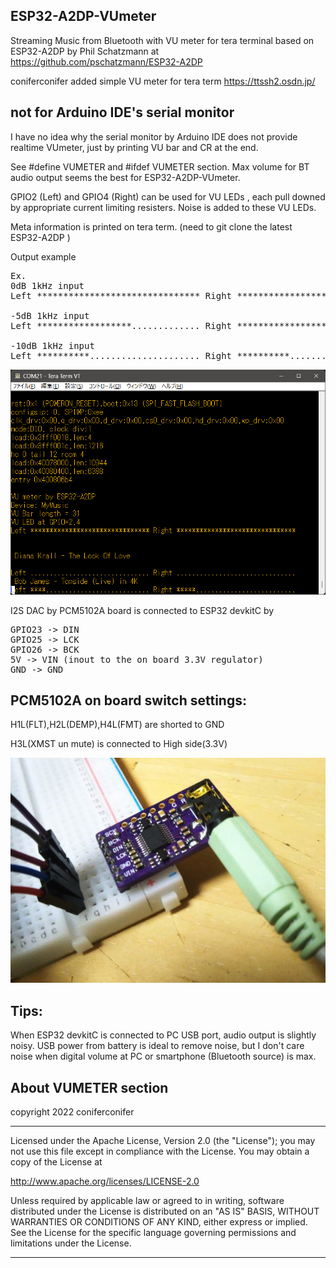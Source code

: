 ## ESP32-A2DP-VUmeter

 Streaming Music from Bluetooth with VU meter for tera terminal
  based on ESP32-A2DP by Phil Schatzmann
  at https://github.com/pschatzmann/ESP32-A2DP

coniferconifer added simple VU meter for tera term https://ttssh2.osdn.jp/

## not for Arduino IDE's serial monitor
I have no idea why the serial monitor by Arduino IDE does not provide realtime VUmeter, just 
by printing VU bar and CR at the end.
 
See #define VUMETER and #ifdef VUMETER section.
Max volume for BT audio output seems the best for ESP32-A2DP-VUmeter.

GPIO2 (Left) and GPIO4 (Right) can be used for VU LEDs , each pull downed by appropriate current limiting resisters.
Noise is added to these VU LEDs.

Meta information is printed on tera term. (need to git clone the latest ESP32-A2DP )

Output example 
<pre>
Ex. 
0dB 1kHz input
Left ******************************* Right *******************************

-5dB 1kHz input
Left ******************............. Right ******************.............

-10dB 1kHz input
Left **********..................... Right **********.....................
</pre>

![teraterm](./teraterm.png)

I2S DAC by PCM5102A board is connected to ESP32 devkitC by
<pre>
GPIO23 -> DIN
GPIO25 -> LCK
GPIO26 -> BCK
5V -> VIN (inout to the on board 3.3V regulator)
GND -> GND
</pre>
## PCM5102A on board switch settings:
H1L(FLT),H2L(DEMP),H4L(FMT) are shorted to GND

H3L(XMST un mute) is connected to High side(3.3V)

![PCM5102A](./GY-PCM5102A.jpg)

## Tips: 
When ESP32 devkitC is connected to PC USB port, audio output is slightly noisy.
USB power from battery is ideal to remove noise, but I don't care noise when 
digital volume at PC or smartphone (Bluetooth source) is max.

## About VUMETER section

copyright 2022 coniferconifer

---

Licensed under the Apache License, Version 2.0 (the "License");
you may not use this file except in compliance with the License.
You may obtain a copy of the License at

http://www.apache.org/licenses/LICENSE-2.0

Unless required by applicable law or agreed to in writing, software
distributed under the License is distributed on an "AS IS" BASIS,
WITHOUT WARRANTIES OR CONDITIONS OF ANY KIND, either express or implied.
See the License for the specific language governing permissions and
limitations under the License.

---
